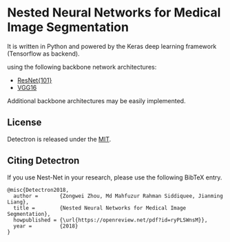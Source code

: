 # Nested Neural Networks for Medical Image Segmentation

It is written in Python and powered by the Keras deep learning framework (Tensorflow as backend).

using the following backbone network architectures:

- [ResNet{101}](https://arxiv.org/abs/1512.03385)
- [VGG16](https://arxiv.org/abs/1409.1556)

Additional backbone architectures may be easily implemented.

## License

Detectron is released under the [MIT]().

## Citing Detectron

If you use Nest-Net in your research, please use the following BibTeX entry.

```
@misc{Detectron2018,
  author =       {Zongwei Zhou, Md Mahfuzur Rahman Siddiquee, Jianming Liang},
  title =        {Nested Neural Networks for Medical Image Segmentation},
  howpublished = {\url{https://openreview.net/pdf?id=ryPLSWnsM}},
  year =         {2018}
}
```
